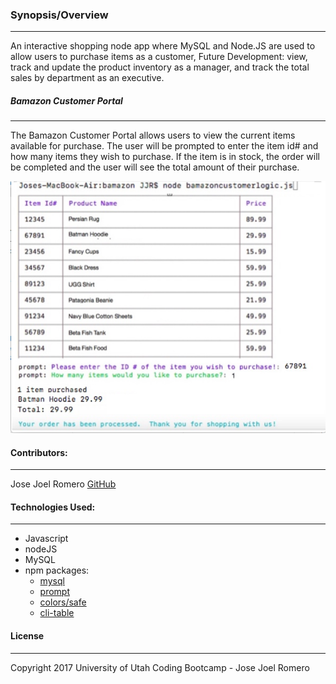 
### Synopsis/Overview
***

An interactive shopping node app where MySQL and Node.JS are used to allow users to purchase items as a customer,
Future Development: 
view, track and update the product inventory as a manager, and track the total sales by department as an executive.

##### Bamazon Customer Portal 
***

The Bamazon Customer Portal allows users to view the current items available for purchase.  The user will be prompted to enter the item id# and how many items they wish to purchase.  If the item is in stock, the order will be completed and the user will see the total amount of their purchase.

![Customer Portal](Images/customer-view-screenshot.png)




#### Contributors:
***

Jose Joel Romero [GitHub](https://github.com/JoseJWeb)



#### Technologies Used:
***

* Javascript
* nodeJS
* MySQL
* npm packages:
	- [mysql](https://github.com/felixge/node-mysql)
	- [prompt](https://github.com/flatiron/prompt)
	- [colors/safe](https://github.com/Marak/colors.js)
	- [cli-table](https://github.com/Automattic/cli-table)



#### License
***

Copyright 2017 University of Utah Coding Bootcamp - Jose Joel Romero


